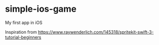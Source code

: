 # simple-ios-game
My first app in iOS

Inspiration from https://www.raywenderlich.com/145318/spritekit-swift-3-tutorial-beginners
